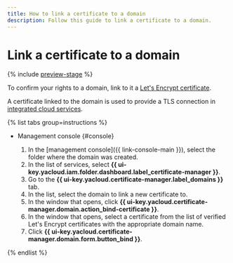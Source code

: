 ```yaml
---
title: How to link a certificate to a domain
description: Follow this guide to link a certificate to a domain.
---
```


# Link a certificate to a domain

{% include [preview-stage](../../../_includes/certificate-manager/preview-stage.md) %}

To confirm your rights to a domain, link to it a [Let's Encrypt certificate](../../concepts/managed-certificate.md).

A certificate linked to the domain is used to provide a TLS connection in [integrated cloud services](../../concepts/domains/services.md).

{% list tabs group=instructions %}

- Management console {#console}

   1. In the [management console]({{ link-console-main }}), select the folder where the domain was created.
   1. In the list of services, select **{{ ui-key.yacloud.iam.folder.dashboard.label_certificate-manager }}**.
   1. Go to the **{{ ui-key.yacloud.certificate-manager.label_domains }}** tab.
   1. In the list, select the domain to link a new certificate to.
   1. In the window that opens, click **{{ ui-key.yacloud.certificate-manager.domain.action_bind-certificate }}**.
   1. In the window that opens, select a certificate from the list of verified Let's Encrypt certificates with the appropriate domain name.
   1. Click **{{ ui-key.yacloud.certificate-manager.domain.form.button_bind }}**.

{% endlist %}